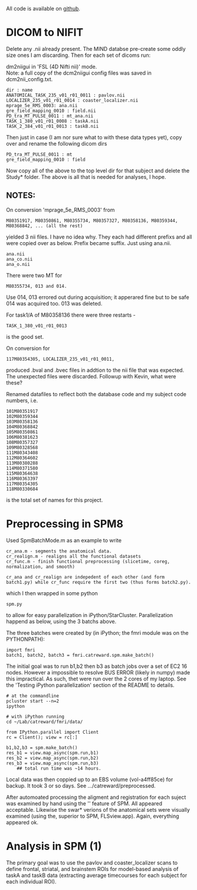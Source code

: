 All code is available on [github](https://github.com/andsoandso/fmri).

# DICOM to NIFIT

Delete any .nii already present.  The MIND databse pre-create some oddly size ones I am discarding.  Then for each set of dicoms run:

dm2niigui in 'FSL (4D Nifti nii)' mode.    
Note: a full copy of the dcm2niigui config files was saved in dcm2nii_config.txt.

	dir : name
	ANATOMICAL_TASK_235_v01_r01_0011 : pavlov.nii
	LOCALIZER_235_v01_r01_0014 : coaster_localizer.nii
	mprage_5e_RMS_0003: ana.nii
	gre_field_mapping_0010 : field.nii
	PD_tra_MT_PULSE_0011 : mt_ana.nii
	TASK_1_380_v01_r01_0008 : taskA.nii
	TASK_2_384_v01_r01_0013 : taskB.nii

Then just in case (I am nor sure what to with these data types yet), copy over and rename the following dicom dirs
	
	PD_tra_MT_PULSE_0011 : mt
	gre_field_mapping_0010 : field

Now copy all of the above to the top level dir for that subject and delete the Study* folder.  The above is all that is needed for analyses, I hope.

## NOTES: 

On conversion 'mprage_5e_RMS_0003' from 

	M80351917, M80350861, M80355734, M80357327, M80358136, M80359344, M80368842, ... (all the rest) 

yielded 3 nii files.  I have no idea why.  They each had different prefixs and all were copied over as below. Prefix became suffix.  Just using ana.nii.

	ana.nii
	ana_co.nii
	ana_o.nii

There were two MT for 

	M80355734, 013 and 014.  

Use 014, 013 errored out during acquisition; it apperared fine but to be safe 014 was acquired too.  013 was deleted.

For task1/A of M80358136 there were three restarts - 

	TASK_1_380_v01_r01_0013 

is the good set.

On conversion for 

	117M80354305, LOCALIZER_235_v01_r01_0011, 

produced .bval and .bvec files in addtion to the nii file that was expected.  The unexpected files were discarded.  Followup with Kevin, what were these?

Renamed datafiles to reflect both the database code and my subject code numbers, i.e.

	101M80351917
	102M80359344
	103M80358136
	104M80368842
	105M80350861
	106M80381623
	108M80357327
	109M80328568
	111M80343408
	112M80364602
	113M80380288
	114M80371580
	115M80364638
	116M80363397
	117M80354305
	118M80330684

is the total set of names for this project.

# Preprocessing in SPM8

Used SpmBatchMode.m as an example to write 
	
	cr_ana.m - segments the anatomical data.
	cr_realign.m - realigns all the functional datasets
	cr_func.m - finish functional preprocessing (slicetime, coreg, normalization, and smooth)

	cr_ana and cr_realign are indepedent of each other (and form batch1.py) while cr_func require the first two (thus forms batch2.py).

which I then wrapped in some python 

	spm.py

to allow for easy parallelization in iPython/StarCluster.  Parallelization happend as below, using the 3 batchs above.

The three batches were created by (in iPython; the fmri module was on the PYTHONPATH):

	import fmri
	batch1, batch2, batch3 = fmri.catreward.spm.make_batch()

The initial goal was to run b1,b2 then b3 as batch jobs over a set of EC2 16 nodes. However a impossible to resolve BUS ERROR (likely in numpy) made this impractical.  As such, thet were run over the 2 cores of my laptop.  See the 'Testing iPython parallelization' section of the README to details.

	# at the commandline
	pcluster start --n=2 
	ipython

	# with iPython running
	cd ~/Lab/catreward/fmri/data/

	from IPython.parallel import Client
	rc = Client(); view = rc[:]

	b1,b2,b3 = spm.make_batch()
	res_b1 = view.map_async(spm.run,b1)
	res_b2 = view.map_async(spm.run,b2)
	res_b3 = view.map_async(spm.run,b3)
		## total run time was ~14 hours.

Local data was then coppied up to an EBS volume (vol-a4ff85ce) for backup.  It took 3 or so days.  See .../catreward/preprocessed.

After automoated processing the aligment and registration for each suject was examined by hand using the '' feature of SPM.  All appeared acceptable.  Likewise the swar* verions of the anatomical sets were visually examined (using the, superior to SPM, FLSview.app).  Again, everything appeared ok.

# Analysis in SPM (1)

The primary goal was to use the pavlov and coaster_localizer scans to define frontal, striatal, and brainstem ROIs for model-based analysis of taskA and taskB data (extracting average timecourses for each subject for each individual ROI).




